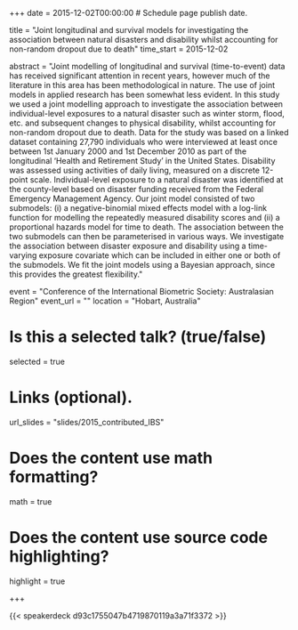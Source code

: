 +++
date = 2015-12-02T00:00:00  # Schedule page publish date.

title = "Joint longitudinal and survival models for investigating the association between natural disasters and disability whilst accounting for non-random dropout due to death"
time_start = 2015-12-02

abstract = "Joint modelling of longitudinal and survival (time-to-event) data has received significant attention in recent years, however much of the literature in this area has been methodological in nature. The use of joint models in applied research has been somewhat less evident. In this study we used a joint modelling approach to investigate the association between individual-level exposures to a natural disaster such as winter storm, flood, etc. and subsequent changes to physical disability, whilst accounting for non-random dropout due to death. Data for the study was based on a linked dataset containing 27,790 individuals who were interviewed at least once between 1st January 2000 and 1st December 2010 as part of the longitudinal ‘Health and Retirement Study’ in the United States. Disability was assessed using activities of daily living, measured on a discrete 12-point scale. Individual-level exposure to a natural disaster was identified at the county-level based on disaster funding received from the Federal Emergency Management Agency. Our joint model consisted of two submodels: (i) a negative-binomial mixed effects model with a log-link function for modelling the repeatedly measured disability scores and (ii) a proportional hazards model for time to death. The association between the two submodels can then be parameterised in various ways. We investigate the association between disaster exposure and disability using a time-varying exposure covariate which can be included in either one or both of the submodels. We fit the joint models using a Bayesian approach, since this provides the greatest flexibility."

event = "Conference of the International Biometric Society: Australasian Region"
event_url = ""
location = "Hobart, Australia"

# Is this a selected talk? (true/false)
selected = true

# Links (optional).
url_slides = "slides/2015_contributed_IBS"

# Does the content use math formatting?
math = true

# Does the content use source code highlighting?
highlight = true

+++

{{< speakerdeck d93c1755047b4719870119a3a71f3372 >}}
